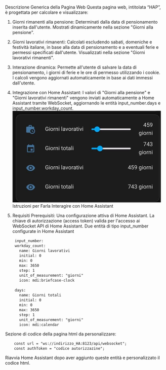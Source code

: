 Descrizione Generica della Pagina Web
Questa pagina web, intitolata “HAP”, è progettata per calcolare e visualizzare:

1. Giorni rimanenti alla pensione:
Determinati dalla data di pensionamento inserita dall'utente.
Mostrati dinamicamente nella sezione "Giorni alla pensione".
2. Giorni lavorativi rimanenti:
Calcolati escludendo sabati, domeniche e festività italiane, in base alla data di pensionamento e a eventuali ferie e permessi specificati dall'utente.
Visualizzati nella sezione "Giorni lavorativi rimanenti".
3. Interazione dinamica:
Permette all'utente di salvare la data di pensionamento, i giorni di ferie e le ore di permesso utilizzando i cookie.
I calcoli vengono aggiornati automaticamente in base ai dati immessi dall'utente.
4. Integrazione con Home Assistant:
I valori di "Giorni alla pensione" e "Giorni lavorativi rimanenti" vengono inviati automaticamente a Home Assistant tramite WebSocket, aggiornando le entità input_number.days e input_number.workday_count.
![Esempio immagine](img/img.jpg)
Istruzioni per Farla Interagire con Home Assistant
1. Requisiti Prerequisiti:
Una configurazione attiva di Home Assistant.
La chiave di autorizzazione (access token) valida per l'accesso ai WebSocket API di Home Assistant.
Due entità di tipo input_number configurate in Home Assistant

        input_number:
        workday_count:
          name: Giorni lavorativi
          initial: 0
          min: 0
          max: 3650
          step: 1
          unit_of_measurement: "giorni"
          icon: mdi:briefcase-clock
      
        days:
          name: Giorni totali
          initial: 0
          min: 0
          max: 3650
          step: 1
          unit_of_measurement: "giorni"
          icon: mdi:calendar
    
Sezione di codice della pagina html da personalizzare:

        const url = "ws://indirizzo_HA:8123/api/websocket";
        const authToken = "codice autorizzazine";    
    
Riavvia Home Assistant dopo aver aggiunto queste entità e personalizzato il codice html.
